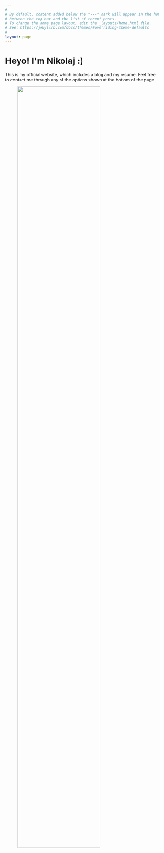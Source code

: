 ```yaml
---
#
# By default, content added below the "---" mark will appear in the home page
# between the top bar and the list of recent posts.
# To change the home page layout, edit the _layouts/home.html file.
# See: https://jekyllrb.com/docs/themes/#overriding-theme-defaults
#
layout: page
---
```

# Heyo! I'm Nikolaj :)

This is my official website, which includes a blog and my resume. Feel free to contact me through any of the options shown at the bottom of the page.
<figure>
<left>
   <a href="Images/CV_photo.jpg"><img width="80%" src="Images/CV_photo.jpg"></a>
</left>
</figure>



